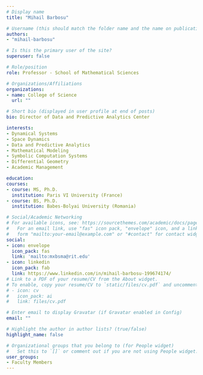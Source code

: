 ```yaml
---
# Display name
title: "Mihail Barbosu"

# Username (this should match the folder name and the name on publications)
authors:
- "mihail-barbosu"

# Is this the primary user of the site?
superuser: false

# Role/position
role: Professor - School of Mathematical Sciences

# Organizations/Affiliations
organizations:
- name: College of Science
  url: ""

# Short bio (displayed in user profile at end of posts)
bio: Director of Data and Predictive Analytics Center

interests:
- Dynamical Systems
- Space Dynamics
- Data and Predictive Analytics
- Mathematical Modeling
- Symbolic Computation Systems
- Differential Geometry
- Academic Management

education:
courses:
- course: MS, Ph.D.
  institution: Paris VI University (France)
- course: BS, Ph.D.
  institution: Babes-Bolyai University (Romania)

# Social/Academic Networking
# For available icons, see: https://sourcethemes.com/academic/docs/page-builder/#icons
#   For an email link, use "fas" icon pack, "envelope" icon, and a link in the
#   form "mailto:your-email@example.com" or "#contact" for contact widget.
social:
- icon: envelope
  icon_pack: fas
  link: 'mailto:mxbsma@rit.edu'
- icon: linkedin
  icon_pack: fab
  link: https://www.linkedin.com/in/mihail-barbosu-199674174/
# Link to a PDF of your resume/CV from the About widget.
# To enable, copy your resume/CV to `static/files/cv.pdf` and uncomment the lines below.
# - icon: cv
#   icon_pack: ai
#   link: files/cv.pdf

# Enter email to display Gravatar (if Gravatar enabled in Config)
email: ""

# Highlight the author in author lists? (true/false)
highlight_name: false

# Organizational groups that you belong to (for People widget)
#   Set this to `[]` or comment out if you are not using People widget.
user_groups:
- Faculty Members
---
```

